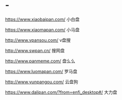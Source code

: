 # -
https://www.xiaobaipan.com/ 小白盘

 https://www.xiaomapan.com/ 小马盘

 http://www.vpansou.com/ v盘搜 

http://www.swpan.cn/ 搜网盘

 http://www.panmeme.com/ 盘么么

 https://www.luomapan.com/ 罗马盘

 http://www.yunpangou.com/ 云盘狗
 
 https://www.dalipan.com/?from=enfi_desktop#/  大力盘
